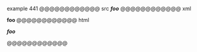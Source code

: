 example 441
@@@@@@@@@@@@ src
***foo***
@@@@@@@@@@@@ xml
<?xml version="1.0" encoding="UTF-8"?>
<!DOCTYPE document SYSTEM "CommonMark.dtd">
<document xmlns="http://commonmark.org/xml/1.0">
  <paragraph>
    <emph>
      <strong>
        <text>foo</text>
      </strong>
    </emph>
  </paragraph>
</document>
@@@@@@@@@@@@ html
<p><em><strong>foo</strong></em></p>
@@@@@@@@@@@@
